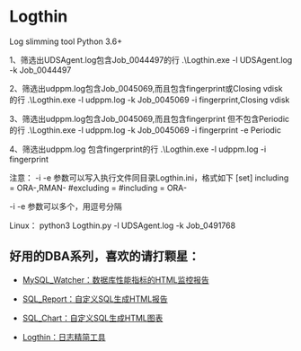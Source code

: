 # Logthin
Log slimming tool
Python 3.6+

1、筛选出UDSAgent.log包含Job_0044497的行
.\Logthin.exe -l UDSAgent.log -k Job_0044497

2、筛选出udppm.log包含Job_0045069,而且包含fingerprint或Closing vdisk 的行 
.\Logthin.exe -l udppm.log -k Job_0045069  -i fingerprint,Closing vdisk

3、筛选出udppm.log包含Job_0045069,而且包含fingerprint 但不包含Periodic 的行
.\Logthin.exe -l udppm.log -k Job_0045069  -i fingerprint -e Periodic

4、筛选出udppm.log 包含fingerprint的行 
.\Logthin.exe -l udppm.log -i fingerprint

注意：
-i -e 参数可以写入执行文件同目录Logthin.ini，格式如下
[set]
including =  ORA-,RMAN-
#excluding = 
#including =  ORA-

-i -e 参数可以多个，用逗号分隔

Linux：
 python3 Logthin.py -l UDSAgent.log -k Job_0491768

## 好用的DBA系列，喜欢的请打颗星：

- [MySQL_Watcher：数据库性能指标的HTML监控报告](https://github.com/kinghows/MySQL_Watcher)

- [SQL_Report：自定义SQL生成HTML报告](https://github.com/kinghows/SQL_Report)

- [SQL_Chart：自定义SQL生成HTML图表](https://github.com/kinghows/SQL_Chart)

- [Logthin：日志精简工具](https://github.com/kinghows/Logthin)
